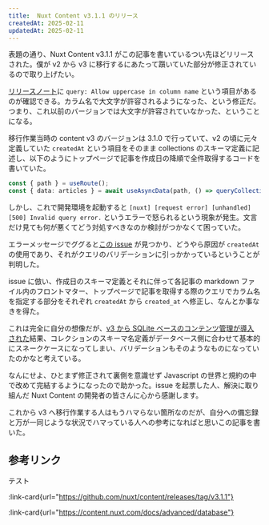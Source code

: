 ```yaml
---
title:  Nuxt Content v3.1.1 のリリース
createdAt: 2025-02-11
updatedAt: 2025-02-11
---
```


表題の通り、Nuxt Content v3.1.1 がこの記事を書いているつい先ほどリリースされた。僕が v2 から v3 に移行するにあたって躓いていた部分が修正されているので取り上げたい。

<!--more--> 

[リリースノート](https://github.com/nuxt/content/releases/tag/v3.1.1)に `query: Allow uppercase in column name` という項目があるのが確認できる。カラム名で大文字が許容されるようになった、という修正だ。つまり、これ以前のバージョンでは大文字が許容されていなかった、ということになる。

移行作業当時の content v3 のバージョンは 3.1.0 で行っていて、v2 の頃に元々定義していた `createdAt` という項目をそのまま collections のスキーマ定義に記述し、以下のようにトップページで記事を作成日の降順で全件取得するコードを書いていた。

```ts
const { path } = useRoute();
const { data: articles } = await useAsyncData(path, () => queryCollection('blog').select('title', 'path', 'description', 'createdAt').order('createdAt', 'DESC').all());
```

しかし、これで開発環境を起動すると `[nuxt] [request error] [unhandled] [500] Invalid query error.` というエラーで怒られるという現象が発生。文言だけ見ても何が悪くてどう対処すべきなのか検討がつかなくて困っていた。

エラーメッセージでググると[この issue](https://github.com/nuxt/content/issues/3088) が見つかり、どうやら原因が `createdAt` の使用であり、それがクエリのバリデーションに引っかかっているということが判明した。

issue に倣い、作成日のスキーマ定義とそれに伴って各記事の markdown ファイル内のフロントマター、トップページで記事を取得する際のクエリでカラム名を指定する部分をそれぞれ `createdAt` から `created_at` へ修正し、なんとか事なきを得た。

これは完全に自分の想像だが、[v3 から SQLite ベースのコンテンツ管理が導入された](https://content.nuxt.com/docs/advanced/database)結果、コレクションのスキーマ名定義がデータベース側に合わせて基本的にスネークケースになってしまい、バリデーションもそのようなものになっていたのかなと考えている。

なんにせよ、ひとまず修正されて裏側を意識せず Javascript の世界と規約の中で改めて完結するようになったので助かった。issue を起票した人、解決に取り組んだ Nuxt Content の開発者の皆さんに心から感謝します。

これから v3 へ移行作業する人はもうハマらない箇所なのだが、自分への備忘録と万が一同じような状況でハマっている人への参考になればと思いこの記事を書いた。

## 参考リンク

テスト

:link-card{url="https://github.com/nuxt/content/releases/tag/v3.1.1"}

:link-card{url="https://content.nuxt.com/docs/advanced/database"}
